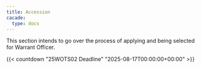 ```yaml
---
title: Accession
cacade:
  type: docs
---
```


This section intends to go over the process of applying and being selected for Warrant Officer.

{{< countdown "25WOTS02 Deadline" "2025-08-17T00:00:00+00:00" >}}

